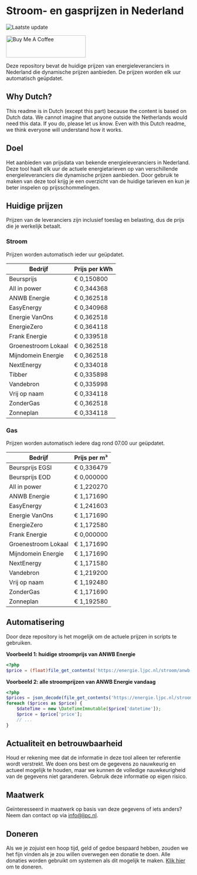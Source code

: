 # Stroom- en gasprijzen in Nederland

![Laatste update](https://img.shields.io/badge/laatste%20update-2024--06--18%2020%3A00%20CET-brightgreen)

<a href="https://www.buymeacoffee.com/Lars-" target="_blank"><img src="https://cdn.buymeacoffee.com/buttons/v2/default-orange.png" alt="Buy Me A Coffee" height="60" style="height: 60px !important;width: 217px !important;" ></a>

Deze repository bevat de huidige prijzen van energieleveranciers in Nederland die dynamische prijzen aanbieden. De prijzen worden elk uur automatisch geüpdatet.

## Why Dutch?

This readme is in Dutch (except this part) because the content is based on Dutch data. We cannot imagine that anyone outside the Netherlands would need this data. If you do, please let us know. Even with this Dutch readme, we think
everyone will understand how it works.

## Doel

Het aanbieden van prijsdata van bekende energieleveranciers in Nederland. Deze tool haalt elk uur de actuele energietarieven op van verschillende energieleveranciers die dynamische prijzen aanbieden. Door gebruik te maken van deze tool
krijg je een overzicht van de huidige tarieven en kun je beter inspelen op prijsschommelingen.

## Huidige prijzen

Prijzen van de leveranciers zijn inclusief toeslag en belasting, dus de prijs die je werkelijk betaalt.

### Stroom

Prijzen worden automatisch ieder uur geüpdatet.

 Bedrijf | Prijs per kWh 
---------|---------------
Beursprijs | € 0,150800
All in power | € 0,344368
ANWB Energie | € 0,362518
EasyEnergy | € 0,340968
Energie VanOns | € 0,362518
EnergieZero | € 0,364118
Frank Energie | € 0,339518
Groenestroom Lokaal | € 0,362518
Mijndomein Energie | € 0,362518
NextEnergy | € 0,334018
Tibber | € 0,335898
Vandebron | € 0,335998
Vrij op naam | € 0,334118
ZonderGas | € 0,362518
Zonneplan | € 0,334118


### Gas

Prijzen worden automatisch iedere dag rond 07.00 uur geüpdatet.

 Bedrijf | Prijs per m³ 
---------|--------------
Beursprijs EGSI | € 0,336479
Beursprijs EOD | € 0,000000
All in power | € 1,220270
ANWB Energie | € 1,171690
EasyEnergy | € 1,241603
Energie VanOns | € 1,171690
EnergieZero | € 1,172580
Frank Energie | € 0,000000
Groenestroom Lokaal | € 1,171690
Mijndomein Energie | € 1,171690
NextEnergy | € 1,171580
Vandebron | € 1,219200
Vrij op naam | € 1,192480
ZonderGas | € 1,171690
Zonneplan | € 1,192580


## Automatisering

Door deze repository is het mogelijk om de actuele prijzen in scripts te gebruiken.

**Voorbeeld 1: huidige stroomprijs van ANWB Energie**

```php
<?php
$price = (float)file_get_contents('https://energie.ljpc.nl/stroom/anwb-energie-nu.txt');

```

**Voorbeeld 2: alle stroomprijzen van ANWB Energie vandaag**

```php
<?php
$prices = json_decode(file_get_contents('https://energie.ljpc.nl/stroom/all-in-power-vandaag.json'),true);
foreach ($prices as $price) {
    $dateTime = new \DateTimeImmutable($price['datetime']);
    $price = $price['price'];
    // ...
}
```

## Actualiteit en betrouwbaarheid

Houd er rekening mee dat de informatie in deze tool alleen ter referentie wordt verstrekt. We doen ons best om de gegevens zo nauwkeurig en actueel mogelijk te houden, maar we kunnen de volledige nauwkeurigheid van de gegevens niet
garanderen. Gebruik deze informatie op eigen risico.

## Maatwerk

Geïnteresseerd in maatwerk op basis van deze gegevens of iets anders? Neem dan contact op
via [info@ljpc.nl](mailto:info@ljpc.nl?subject=Energie%20prijzen).

## Doneren

Als we je zojuist een hoop tijd, geld of gedoe bespaard hebben, zouden we het fijn vinden als je zou willen overwegen een
donatie te doen. Alle donaties worden gebruikt om systemen als dit mogelijk te
maken. [Klik hier](https://www.buymeacoffee.com/Lars-) om te doneren.
